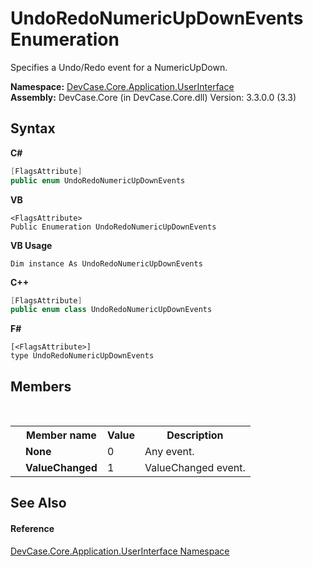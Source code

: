 # UndoRedoNumericUpDownEvents Enumeration
 

Specifies a Undo/Redo event for a NumericUpDown.

**Namespace:**&nbsp;<a href="N_DevCase_Core_Application_UserInterface">DevCase.Core.Application.UserInterface</a><br />**Assembly:**&nbsp;DevCase.Core (in DevCase.Core.dll) Version: 3.3.0.0 (3.3)

## Syntax

**C#**<br />
``` C#
[FlagsAttribute]
public enum UndoRedoNumericUpDownEvents
```

**VB**<br />
``` VB
<FlagsAttribute>
Public Enumeration UndoRedoNumericUpDownEvents
```

**VB Usage**<br />
``` VB Usage
Dim instance As UndoRedoNumericUpDownEvents
```

**C++**<br />
``` C++
[FlagsAttribute]
public enum class UndoRedoNumericUpDownEvents
```

**F#**<br />
``` F#
[<FlagsAttribute>]
type UndoRedoNumericUpDownEvents
```


## Members
&nbsp;<table><tr><th></th><th>Member name</th><th>Value</th><th>Description</th></tr><tr><td /><td target="F:DevCase.Core.Application.UserInterface.UndoRedoNumericUpDownEvents.None">**None**</td><td>0</td><td>Any event.</td></tr><tr><td /><td target="F:DevCase.Core.Application.UserInterface.UndoRedoNumericUpDownEvents.ValueChanged">**ValueChanged**</td><td>1</td><td>ValueChanged event.</td></tr></table>

## See Also


#### Reference
<a href="N_DevCase_Core_Application_UserInterface">DevCase.Core.Application.UserInterface Namespace</a><br />